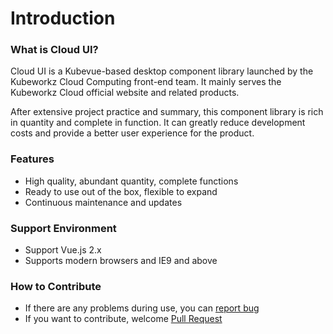 # Introduction

### What is Cloud UI?

Cloud UI is a Kubevue-based desktop component library launched by the Kubeworkz Cloud Computing front-end team. It mainly serves the Kubeworkz Cloud official website and related products.

After extensive project practice and summary, this component library is rich in quantity and complete in function. It can greatly reduce development costs and provide a better user experience for the product.

### Features

- High quality, abundant quantity, complete functions
- Ready to use out of the box, flexible to expand
- Continuous maintenance and updates

### Support Environment

- Support Vue.js 2.x
- Supports modern browsers and IE9 and above

### How to Contribute

- If there are any problems during use, you can [report bug](https://github.com/saashqdev/kubevue-ui/issues)
- If you want to contribute, welcome [Pull Request](https://github.com/saashqdev/kubevue-ui/pulls)

